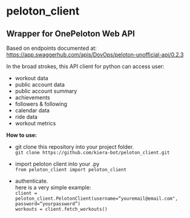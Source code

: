 # peloton_client
## Wrapper for OnePeloton Web API

Based on endpoints documented at:  
https://app.swaggerhub.com/apis/DovOps/peloton-unofficial-api/0.2.3

In the broad strokes, this API client for python can access user:
 - workout data
 - public account data
 - public account summary
 - achievements
 - followers & following
 - calendar data
 - ride data
 - workout metrics
 
**How to use:**   
  - git clone this repository into your project folder.  
    `git clone https://github.com/kiera-bot/peloton_client.git`   
  
  - import peloton client into your .py   
     `from peloton_client import peloton_client`   
   
  - authenticate.  
    here is a very simple example:   
     `client = peloton_client.PelotonClient(username=“youremail@email.com", password=“yourpassword”)`   
     `workouts = client.fetch_workouts()`  
